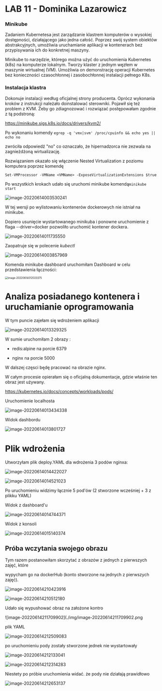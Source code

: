 # LAB 11 - Dominika Lazarowicz

### Minikube

Zadaniem Kubernetesa jest zarządzanie klastrem komputerów o wysokiej dostępności, działającego jako jedna całość. Poprzez swój system obiektów abstrakcyjnych, umożliwia uruchamianie aplikacji w kontenerach bez przypisywania ich do konkretnej maszyny.

Minikube to narzędzie, którego można użyć do uruchomienia Kubernetes (k8s) na komputerze lokalnym. Tworzy klaster z jednym węzłem w maszynie wirtualnej (VM). Umożliwia on demonstrację operacji Kubernetes bez konieczności czasochłonnej i zasobochłonnej instalacji pełnego K8s.



### Instalacja klastra

Dokonuje instalacji według oficjalnej strony producenta. Oprócz wykonania kroków z instrukcji należało doinstalować sterowniki. Pojawił się też problem z  KVM. Żeby go zdiagnozować i rozwiązać postępowałam zgodnie z tą podstroną:

https://minikube.sigs.k8s.io/docs/drivers/kvm2/

Po wykonaniu komendy `egrep -q 'vmx|svm' /proc/cpuinfo && echo yes || echo no` 

zwróciła odpowiedź "no" co oznaczało, że hipernadzorca nie zezwala na zagnieżdżoną wirtualizację.



Rozwiązaniem okazało się włączenie  Nested Virtualization z poziomu komputera poprzez komendę

`Set-VMProcessor -VMName <VMName> -ExposeVirtualizationExtensions $true`



Po wszystkich krokach udało się uruchomi minikube komendą`minikube start`

![image-20220614003530241](./img/image-20220614003530241.png)

W tej wersji po wylistowaniu kontenerów dockerowych nie istniał na minikube. 

Dopiero usunięcie wystartowanego minikuba i ponowne uruchomienie z flaga --driver=docker pozwoliło uruchomić kontener dockera.

![image-20220614011735550](./img/image-20220614011735550.png)



Zaopatruje się w polecenie *kubectl*

![image-20220614003857969](./img/image-20220614003857969.png)



Komenda minikube dashboard uruchomiłam Dashboard w celu przedstawienia łączności:

<img src="./img/image-20220614012023375.png" alt="image-20220614012023375" style="zoom: 60%;" />



# Analiza posiadanego kontenera i uruchamianie oprogramowania

W tym puncie zajełam się wdrożeniem aplikacji



![image-20220614013329325](./img/image-20220614013329325.png)

W sumie uruchomiłam 2 obrazy  : 

 - redis:alpine na porcie 6379

 - nginx na porcie 5000



W dalszej częsci będę pracować na obrazie nginx. 

W całym procesie opierałam się o oficjalną dokumentacje, gdzie właśnie ten obraz jest używany.

https://kubernetes.io/docs/concepts/workloads/pods/



Uruchomienie localhosta

![image-20220614013434338](./img/image-20220614013434338.png)



Widok dashbordu

![image-20220614013801727](./img/image-20220614013801727.png)



# Plik wdrożenia

Utworzyłam plik deploy.YAML dla wdrożenia 3 podów nginxa:

![image-20220614014422027](./img/image-20220614014422027.png)

![image-20220614014521023](./img/image-20220614014521023.png)



Po uruchomieniu  widzimy łącznie 5 pod'ów (2 stworzone wcześniej + 3 z plikku YAML)

Widok z dashboard'u

![image-20220614014744371](./img/image-20220614014744371.png)



Widok z konsoli

![image-20220614015140374](./img/image-20220614015140374.png)


## Próba wczytania swojego obrazu

Tym razem postanowiłam skorzytać z obrazów z jednych z pierwszych zajęć, które 

wypycham go na dockerHub (konto stworzone na jednych z pierwszych zajęć). 


![image-20220614210423916](./img/image-20220614210423916.png)

![image-20220614210512180](./img/image-20220614210512180.png)

Udało się wypushować obraz na założone kontro

![image-20220614211709902](./img/image-20220614211709902.png

plik YAML

![image-20220614212509083](./img/image-20220614212509083.png)

po uruchomieniu pody zostały stworzone jednek nie wystartowały

![image-20220614212133041](./img/image-20220614212133041.png)





![image-20220614212314283](./img/image-20220614212314283.png)



Niestety po próbie uruchomienia widać. że pody nie działają prawidłowo

![image-20220614212653137](./img/image-20220614212653137.png)
